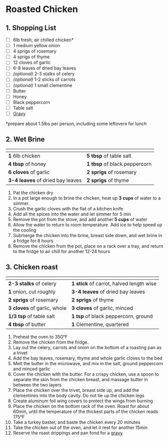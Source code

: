 # Roasted Chicken

## 1. Shopping List

- [ ] 6lb fresh, air chilled chicken*
- [ ] 1 medium yellow onion
- [ ] 4 sprigs of rosemary
- [ ] 4 sprigs of thyme
- [ ] 12 cloves of garlic
- [ ] 6-8 leaves of dried bay leaves
- [ ] *(optional)* 2-3 stalks of celery
- [ ] *(optional)* 1-2 sticks of carrots
- [ ] *(optional)* 1 small clementine
- [ ] Butter
- [ ] Honey
- [ ] Black peppercorn
- [ ] Table salt
- [ ] [Gravy][1]

*prepare about 1.5lbs per person, including some leftovers for lunch

## 2. Wet Brine
|<!-- -->|<!-- -->|
|---|---|
| **1** 6lb chicken |**5 tbsp** of table salt |
| **4 tbsp** of honey | **1 tbsp** of black peppercorn |
| **6 cloves** of garlic | **2 sprigs** of rosemary |
| **3-4 leaves** of dried bay leaves | **2 sprigs** of thyme | 

1. Pat the chicken dry
2. In a pot large enough to brine the chicken, heat up **3 cups** of water to a simmer.
3. Crush the garlic cloves with the flat of a kitchen knife 
4. Add all the spices into the water and let simmer for 5 min
5. Remove the pot from the stove, and add another **5 cups** of water 
6. Allow the water to return to room temperature. Add ice to help speed up the cooling
7. Submerge the chicken into the brine, breast side down, and wet brine in a fridge for 8 hours
8. Remove the chicken from the pot, place on a rack over a tray, and return to the fridge to air chill for another 12-24 hours

## 3. Chicken roast
|<!-- -->|<!-- -->|
|---|---|
| **2-3 stalks** of celery | **1 stick** of carrot, halved length wise |
| **1** onion, cut roughly | **3-4 leaves** of dried bay leaves |
| **2 sprigs** of rosemary | **2 sprigs** of thyme |
| **3 cloves** of garlic, whole | **3 cloves** of garlic, minced |
| **1/3 tsp** of table salt |  **1 tsp** of black peppercorn, ground |
| **4 tbsp** of butter | **1** Clementine, quartered |

1. Preheat the oven to 350°F
2. Remove the chicken from the fridge.
3. Lay out the celery, carrots and onion on the bottom of a roasting pan as a trivet
4. Add the bay leaves, rosemary, thyme and whole garlic cloves to the bed
5. Melt the butter in the microwave, and mix in the salt, ground peppercorn and minced garlic
6. Cover the chicken with the butter. For a crispy chicken, use a spoon to separate the skin from the chicken breast, and massage butter in between the two layers
7. Place the chicken over the trivet, breast side up, and add the clementines into the body cavity. Do not tie up the chicken legs
8. Create aluminum foil wing covers to protect the wings from burning
9. Place the chicken on the bottom rack of the oven. Roast for about  60min, until the temperature of the thickest parts of the chicken reads 175°F
10. Take a turkey baster, and baste the chicken every 20 minutes
11. Take the chicken out of the oven, and let it rest for another 15min
12. Reserve the roast drippings and pan fond for a [gravy][1].

[1]: https://github.com/nanotalks/recipes/blob/master/Spices%20and%20Sauces/Poutry%20Roast%20Gravy.md